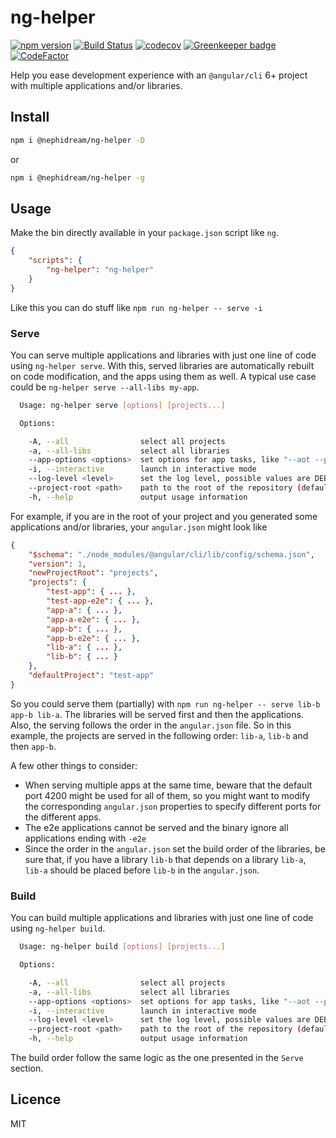 # ng-helper

[![npm version](https://badge.fury.io/js/%40nephidream%2Fng-helper.svg)](https://badge.fury.io/js/%40nephidream%2Fng-helper) [![Build Status](https://travis-ci.org/WilliamChelman/ng-helper.svg?branch=master)](https://travis-ci.org/WilliamChelman/ng-helper) [![codecov](https://codecov.io/gh/WilliamChelman/ng-helper/branch/master/graph/badge.svg)](https://codecov.io/gh/WilliamChelman/ng-helper) [![Greenkeeper badge](https://badges.greenkeeper.io/WilliamChelman/ng-helper.svg)](https://greenkeeper.io/) [![CodeFactor](https://www.codefactor.io/repository/github/williamchelman/ng-helper/badge)](https://www.codefactor.io/repository/github/williamchelman/ng-helper)

Help you ease development experience with an `@angular/cli` 6+ project with multiple applications and/or libraries.

## Install

```bash
npm i @nephidream/ng-helper -D
```

or

```bash
npm i @nephidream/ng-helper -g
```

## Usage

Make the bin directly available in your `package.json` script like `ng`.

```json
{
    "scripts": {
        "ng-helper": "ng-helper"
    }
}
```

Like this you can do stuff like `npm run ng-helper -- serve -i`

### Serve

You can serve multiple applications and libraries with just one line of code using `ng-helper serve`. With this, served libraries are automatically rebuilt on code modification, and the apps using them as well. A typical use case could be `ng-helper serve --all-libs my-app`.

```bash
  Usage: ng-helper serve [options] [projects...]

  Options:

    -A, --all                select all projects
    -a, --all-libs           select all libraries
    --app-options <options>  set options for app tasks, like "--aot --prod" (if more than one option, you have to put everything between quotes)
    -i, --interactive        launch in interactive mode
    --log-level <level>      set the log level, possible values are DEBUG,LOG,INFO,WARN,ERROR,NONE (default: INFO)
    --project-root <path>    path to the root of the repository (default: current folder)
    -h, --help               output usage information
```

For example, if you are in the root of your project and you generated some applications and/or libraries, your `angular.json` might look like

```json
{
    "$schema": "./node_modules/@angular/cli/lib/config/schema.json",
    "version": 1,
    "newProjectRoot": "projects",
    "projects": {
        "test-app": { ... },
        "test-app-e2e": { ... },
        "app-a": { ... },
        "app-a-e2e": { ... },
        "app-b": { ... },
        "app-b-e2e": { ... },
        "lib-a": { ... },
        "lib-b": { ... }
    },
    "defaultProject": "test-app"
}
```

So you could serve them (partially) with `npm run ng-helper -- serve lib-b app-b lib-a`. The libraries will be served first and then the applications. Also, the serving follows the order in the `angular.json` file. So in this example, the projects are served in the following order: `lib-a`, `lib-b` and then `app-b`.

A few other things to consider:

*   When serving multiple apps at the same time, beware that the default port 4200 might be used for all of them, so you might want to modify the corresponding `angular.json` properties to specify different ports for the different apps.
*   The e2e applications cannot be served and the binary ignore all applications ending with `-e2e`
*   Since the order in the `angular.json` set the build order of the libraries, be sure that, if you have a library `lib-b` that depends on a library `lib-a`, `lib-a` should be placed before `lib-b` in the `angular.json`.

### Build

You can build multiple applications and libraries with just one line of code using `ng-helper build`.

```bash
  Usage: ng-helper build [options] [projects...]

  Options:

    -A, --all                select all projects
    -a, --all-libs           select all libraries
    --app-options <options>  set options for app tasks, like "--aot --prod" (if more than one option, you have to put everything between quotes)
    -i, --interactive        launch in interactive mode
    --log-level <level>      set the log level, possible values are DEBUG,LOG,INFO,WARN,ERROR,NONE (default: INFO)
    --project-root <path>    path to the root of the repository (default: current folder)
    -h, --help               output usage information
```

The build order follow the same logic as the one presented in the `Serve` section.

## Licence

MIT

